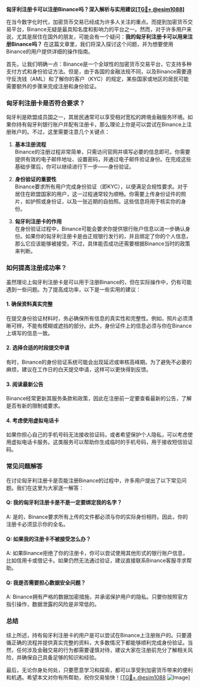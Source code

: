 **匈牙利注册卡可以注册Binance吗？深入解析与实用建议[[TG💪+ @esim1088](https://t.me/s/esim1088)]**

在当今数字化时代，加密货币交易已经成为许多人关注的重点。而提到加密货币交易平台，Binance无疑是最具知名度和影响力的平台之一。然而，对于许多用户来说，尤其是居住在国外的朋友，可能会有一个疑问：**我的匈牙利注册卡可以用来注册Binance吗？** 在这篇文章里，我们将深入探讨这个问题，并为想要使用Binance的用户提供详细的操作指南。

首先，让我们明确一点：Binance是一个全球性的加密货币交易平台，它支持多种支付方式和身份验证方法。但是，由于各国的金融法规不同，以及Binance需要遵守反洗钱（AML）和了解你的客户（KYC）的规定，某些国家或地区的居民可能需要额外的步骤来完成注册和身份验证。

### 匈牙利注册卡是否符合要求？

匈牙利是欧盟成员国之一，其居民通常可以享受相对宽松的跨境金融服务环境。如果你持有匈牙利银行账户并配有注册卡，那么理论上你是可以尝试在Binance上注册账户的。不过，这里需要注意几个关键点：

1. **基本注册流程**  
   Binance的注册过程非常简单，只需访问官网并填写必要的信息即可。你需要提供有效的电子邮件地址、设置密码，并通过电子邮件验证身份。在完成这些基础步骤后，你可以继续进行下一步——身份验证。

2. **身份验证的重要性**  
   Binance要求所有用户完成身份验证（即KYC），以便满足合规性要求。对于居住在欧盟国家的用户，这一过程通常较为顺畅。你需要上传身份证件的照片，如护照或身份证，以及一张近期的自拍照。这些信息将用于核实你的身份。

3. **匈牙利注册卡的作用**  
   在身份验证过程中，Binance可能会要求你提供银行账户信息以进一步确认身份。如果你的匈牙利注册卡是由正规银行发行的，并且绑定了你的个人信息，那么它应该能够被接受。不过，具体能否成功还需要根据Binance当时的政策来判断。

### 如何提高注册成功率？

虽然理论上匈牙利注册卡是可以用于注册Binance的，但在实际操作中，仍有可能遇到一些问题。为了提高成功率，以下是一些实用的建议：

#### 1. 确保资料真实完整
在提交身份验证材料时，务必确保所有信息的真实性和完整性。例如，照片必须清晰可辨，不能有模糊或遮挡的部分。此外，身份证件上的信息必须与你在Binance上填写的信息一致。

#### 2. 选择合适的时段提交申请
有时，Binance的身份验证系统可能会出现延迟或审核高峰期。为了避免不必要的麻烦，建议在工作日的白天提交申请，这样可以更快得到反馈。

#### 3. 阅读最新公告
Binance经常更新其服务条款和政策，因此在注册前一定要查看最新的公告，了解是否有新的限制或要求。

#### 4. 考虑使用虚拟电话卡
如果你担心自己的手机号码无法接收验证码，或者希望保护个人隐私，可以考虑使用虚拟电话卡服务。这类服务可以帮助你生成临时的手机号码，用于接收短信验证码。

### 常见问题解答

在讨论匈牙利注册卡是否能注册Binance的过程中，许多用户提出了以下常见问题。我们在这里为大家逐一解答：

#### Q: 我的匈牙利注册卡是不是一定要绑定我的名字？
A: 是的，Binance要求所有上传的文件都必须与你的实际身份相符。因此，你的注册卡必须显示你的全名。

#### Q: 如果我的注册卡不被接受怎么办？
A: 如果Binance拒绝了你的注册卡，你可以尝试使用其他形式的银行账户信息，比如信用卡或借记卡。如果仍然无法通过验证，建议直接联系Binance客服寻求帮助。

#### Q: 我是否需要担心数据安全问题？
A: Binance拥有严格的数据加密措施，并承诺保护用户的隐私。只要你按照官方指引操作，数据泄露的风险是非常低的。

### 总结

综上所述，持有匈牙利注册卡的用户是可以尝试在Binance上注册账户的。只要遵循正确的流程并提供真实完整的资料，大多数情况下都能够顺利完成身份验证。当然，任何涉及金融交易的行为都需要谨慎对待，建议大家在注册前充分了解相关风险，并确保自己具备足够的知识和经验。

最后，无论你身处何处，只要愿意学习和探索，都可以享受到加密货币带来的便利和机遇。希望本文对你有所帮助，祝你交易愉快！[[TG💪+ @esim1088](https://t.me/s/esim1088) ![Image](https://i.postimg.cc/4NQfJmqS/Snipaste-2025-05-13-00-14-12.png)]